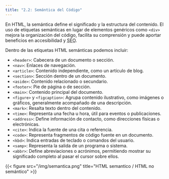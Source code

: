 ```yaml
---
title: "2.2: Semántica del Código"
---
```


En HTML, la semántica define el significado y la estructura del contenido. El uso de etiquetas semánticas en lugar de elementos genéricos como `<div>` mejora la organización del código, facilita su comprensión y puede aportar beneficios en accesibilidad y <abbr title="Search Engine Optimization">SEO</abbr>.

Dentro de las etiquetas HTML semánticas podemos incluir:

- `<header>`: Cabecera de un documento o sección.
- `<nav>`: Enlaces de navegación.
- `<article>`: Contenido independiente, como un artículo de blog.
- `<section>`: Sección dentro de un documento.
- `<aside>`: Contenido relacionado o secundario.
- `<footer>`: Pie de página o de sección.
- `<main>`: Contenido principal del documento.
- `<figure>` y `<figcaption>`: Agrupa contenido ilustrativo, como imágenes o gráficos, generalmente acompañado de una descripción.
- `<mark>`: Resalta texto dentro del contenido.
- `<time>`: Representa una fecha u hora, útil para eventos o publicaciones.
- `<address>`: Define información de contacto, como direcciones físicas o electrónicas.
- `<cite>`: Indica la fuente de una cita o referencia.
- `<code>`: Representa fragmentos de código fuente en un documento.
- `<kbd>`: Indica entradas de teclado o comandos del usuario.
- `<samp>`: Representa la salida de un programa o sistema.
- `<abbr>`: Define abreviaciones o acrónimos, permitiendo mostrar su significado completo al pasar el cursor sobre ellos.

{{< figure src="/img/semantica.png" title="HTML semantico / HTML no semántico" >}}